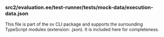 ### src2/evaluation.ee/test-runner/__tests__/mock-data/execution-data.json

This file is part of the sv CLI package and supports the surrounding TypeScript modules (extension: .json). It is included here for completeness.